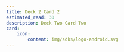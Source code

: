 ```yaml
---
title: Deck 2 Card 2
estimated_read: 30
description: Deck Two Card Two
card:
    icon:
        content: img/sdks/logo-android.svg
---
```


